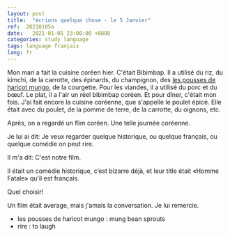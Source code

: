 ```yaml
---
layout: post
title:  "écrions quelque chose - le 5 Janvier"
ref:  20210105a
date:   2021-01-05 23:00:00 +0800
categories: study language
tags: language français
lang: fr
---
```


Mon mari a fait la cuisine coréen hier. C'était Bibimbap.
Il a utilisé du riz, du kimchi, de la carrotte, des épinards, du champignon, des <u>les pousses de haricot mungo</u>, de la courgette.
Pour les viandes, il a utilisé du porc et du bœuf.
Le plat, il a l'air un réel bibimbap coréen.
Et pour dîner, c'était mon fois. J'ai fait encore la cuisine coréenne, que s'appelle le poulet épicé.
Elle était avec du poulet, de la pomme de terre, de la carrotte, du oignons, etc.

Après, on a regardé un flim coréen. Une telle journée coréenne.

Je lui ai dit: Je veux regarder quelque historique, ou quelque français, ou quelque comédie on peut rire.

Il m'a dit: C'est notre film. 

Il était un comédie historique, c’est bizarre déjà, et leur title était «Homme Fatale» qu’il est français. 

Quel choisir!

Un film était average, mais j'amais la conversation. Je lui remercie. 

* les pousses de haricot mungo : mung bean sprouts
* rire : to laugh
